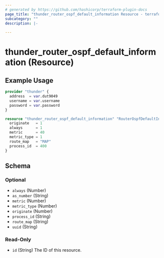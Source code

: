 ```yaml
---
# generated by https://github.com/hashicorp/terraform-plugin-docs
page_title: "thunder_router_ospf_default_information Resource - terraform-provider-thunder"
subcategory: ""
description: |-
  
---
```


# thunder_router_ospf_default_information (Resource)



## Example Usage

```terraform
provider "thunder" {
  address  = var.dut9049
  username = var.username
  password = var.password
}

resource "thunder_router_ospf_default_information" "RouterOspfDefaultInformation" {
  originate   = 1
  always      = 1
  metric      = 40
  metric_type = 1
  route_map   = "MAP"
  process_id  = 400
}
```

<!-- schema generated by tfplugindocs -->
## Schema

### Optional

- `always` (Number)
- `as_number` (String)
- `metric` (Number)
- `metric_type` (Number)
- `originate` (Number)
- `process_id` (String)
- `route_map` (String)
- `uuid` (String)

### Read-Only

- `id` (String) The ID of this resource.


